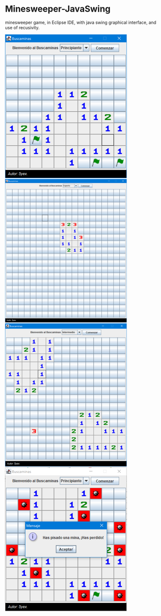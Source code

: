 # Minesweeper-JavaSwing
minesweeper game, in Eclipse IDE, with java swing graphical interface, and use of recusivity.


<img src="screenshots/bm1.PNG" width="400px" data-align="center">

<img src="screenshots/bm2.PNG" width="400px"  data-align="center">

<img src="screenshots/bm3.PNG" width="400px"  data-align="center">

<img src="screenshots/bm4.PNG" width="400px"  data-align="center">
